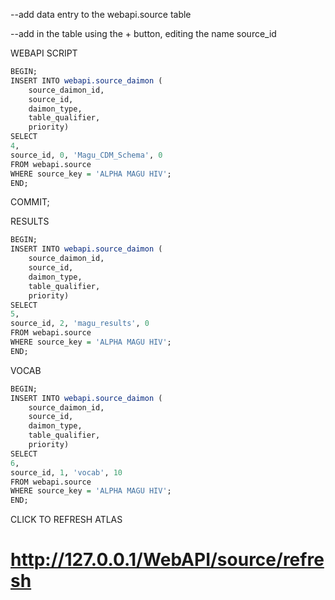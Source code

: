 --add data entry to the webapi.source table

--add in the table using the + button, editing the name source_id

WEBAPI SCRIPT 
````R
BEGIN;
INSERT INTO webapi.source_daimon (
	source_daimon_id, 
	source_id, 
	daimon_type, 
	table_qualifier, 
	priority) 
SELECT 
4, 
source_id, 0, 'Magu_CDM_Schema', 0
FROM webapi.source
WHERE source_key = 'ALPHA MAGU HIV';
END;
````
COMMIT;

RESULTS
````R
BEGIN;
INSERT INTO webapi.source_daimon (
	source_daimon_id, 
	source_id, 
	daimon_type, 
	table_qualifier, 
	priority) 
SELECT 
5, 
source_id, 2, 'magu_results', 0
FROM webapi.source
WHERE source_key = 'ALPHA MAGU HIV';
END;
````
VOCAB
````R
BEGIN;
INSERT INTO webapi.source_daimon (
	source_daimon_id, 
	source_id, 
	daimon_type, 
	table_qualifier, 
	priority) 
SELECT 
6, 
source_id, 1, 'vocab', 10
FROM webapi.source
WHERE source_key = 'ALPHA MAGU HIV';
END;
````
CLICK TO REFRESH ATLAS
# http://127.0.0.1/WebAPI/source/refresh
